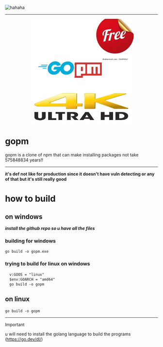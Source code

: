 ![hahaha](https://pkg.go.dev/badge/github.com/user/repo.svg)

---


<div align=center>
<img src="assets/gopm.png" width=344/>
</div>
  
# gopm

gopm is a clone of npm that can make installing packages not take 575848834 years!!

--- 

**it's def not like for production since it doesn't have vuln detecting or any of that but it's still really good**


# how to build

## on windows

  ***install the github repo so u have all the files***
  
  ### building for windows
  ```
  go build -o gopm.exe
  ```
  ### trying to build for linux on windows
  
  ```
    v:GOOS = "linux"
    $env:GOARCH = "amd64"
    go build -o gopm
   ```
## on linux
  `go build -o gopm`
  
---

> [!IMPORTANT]
> u will need to install the golang language to build the programs (https://go.dev/dl/)
